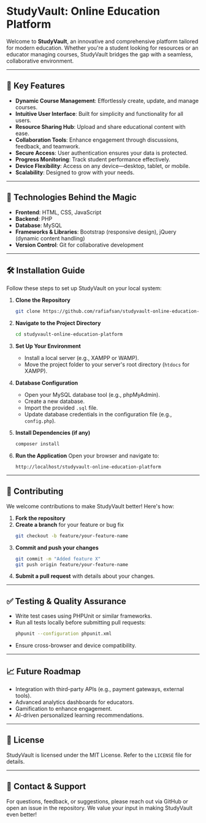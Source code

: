 # StudyVault: Online Education Platform

Welcome to **StudyVault**, an innovative and comprehensive platform tailored for modern education. Whether you're a student looking for resources or an educator managing courses, StudyVault bridges the gap with a seamless, collaborative environment.

---

## 🌟 Key Features

- **Dynamic Course Management**: Effortlessly create, update, and manage courses.
- **Intuitive User Interface**: Built for simplicity and functionality for all users.
- **Resource Sharing Hub**: Upload and share educational content with ease.
- **Collaboration Tools**: Enhance engagement through discussions, feedback, and teamwork.
- **Secure Access**: User authentication ensures your data is protected.
- **Progress Monitoring**: Track student performance effectively.
- **Device Flexibility**: Access on any device—desktop, tablet, or mobile.
- **Scalability**: Designed to grow with your needs.

---

## 🔧 Technologies Behind the Magic

- **Frontend**: HTML, CSS, JavaScript
- **Backend**: PHP
- **Database**: MySQL
- **Frameworks & Libraries**: Bootstrap (responsive design), jQuery (dynamic content handling)
- **Version Control**: Git for collaborative development

---

## 🛠️ Installation Guide

Follow these steps to set up StudyVault on your local system:

1. **Clone the Repository**
   ```bash
   git clone https://github.com/rafiafsan/studyvault-online-education-platform.git
   ```

2. **Navigate to the Project Directory**
   ```bash
   cd studyvault-online-education-platform
   ```

3. **Set Up Your Environment**
   - Install a local server (e.g., XAMPP or WAMP).
   - Move the project folder to your server's root directory (`htdocs` for XAMPP).

4. **Database Configuration**
   - Open your MySQL database tool (e.g., phpMyAdmin).
   - Create a new database.
   - Import the provided `.sql` file.
   - Update database credentials in the configuration file (e.g., `config.php`).

5. **Install Dependencies (if any)**
   ```bash
   composer install
   ```

6. **Run the Application**
   Open your browser and navigate to:
   ```
   http://localhost/studyvault-online-education-platform
   ```

---

## 🤝 Contributing

We welcome contributions to make StudyVault better! Here's how:

1. **Fork the repository**
2. **Create a branch** for your feature or bug fix
   ```bash
   git checkout -b feature/your-feature-name
   ```
3. **Commit and push your changes**
   ```bash
   git commit -m "Added feature X"
   git push origin feature/your-feature-name
   ```
4. **Submit a pull request** with details about your changes.

---

## ✅ Testing & Quality Assurance

- Write test cases using PHPUnit or similar frameworks.
- Run all tests locally before submitting pull requests:
   ```bash
   phpunit --configuration phpunit.xml
   ```
- Ensure cross-browser and device compatibility.

---

## 📈 Future Roadmap

- Integration with third-party APIs (e.g., payment gateways, external tools).
- Advanced analytics dashboards for educators.
- Gamification to enhance engagement.
- AI-driven personalized learning recommendations.

---

## 📜 License

StudyVault is licensed under the MIT License. Refer to the `LICENSE` file for details.

---

## 📩 Contact & Support

For questions, feedback, or suggestions, please reach out via GitHub or open an issue in the repository. We value your input in making StudyVault even better!
